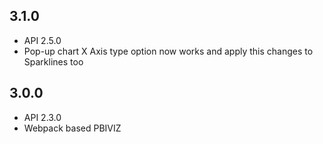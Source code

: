 ## 3.1.0
* API 2.5.0
* Pop-up chart X Axis type option now works and apply this changes to Sparklines too

## 3.0.0
* API 2.3.0
* Webpack based PBIVIZ
